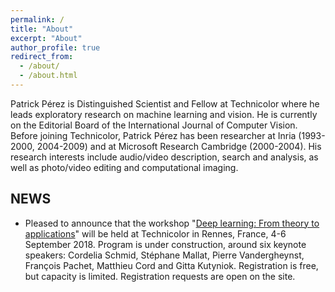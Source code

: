 ```yaml
---
permalink: /
title: "About"
excerpt: "About"
author_profile: true
redirect_from: 
  - /about/
  - /about.html
---
```


Patrick Pérez is Distinguished Scientist and Fellow at Technicolor where he leads exploratory research on machine learning and vision.  He is currently on the Editorial Board of the International Journal of Computer Vision. Before joining Technicolor, Patrick Pérez has been researcher at Inria (1993-2000, 2004-2009) and at Microsoft Research Cambridge (2000-2004). His research interests include audio/video description, search and analysis, as well as photo/video editing and computational imaging.

## NEWS

* Pleased to announce that the workshop "[Deep learning: From theory to applications](https://www.lebesgue.fr/content/sem2018-deeplearning)" will be held at Technicolor in Rennes, France, 4-6 September 2018. Program is under construction, around six keynote speakers: Cordelia Schmid, Stéphane Mallat, Pierre Vandergheynst, François Pachet, Matthieu Cord and Gitta Kutyniok. Registration is free, but capacity is limited. Registration requests are open on the site.  
